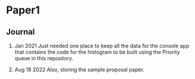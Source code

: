 # Paper1
Journal
----
1. Jan 2021
Just needed one place to keep all the data for the console app that contains the code for the histogram to be built using the Priority queue in this repository.

2. Aug 18 2022
Also, storing the sample proposal paper. 

